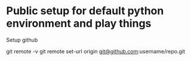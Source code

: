 # Public setup for default python environment and play things

Setup github

git remote -v
git remote set-url origin git@github.com:username/repo.git
